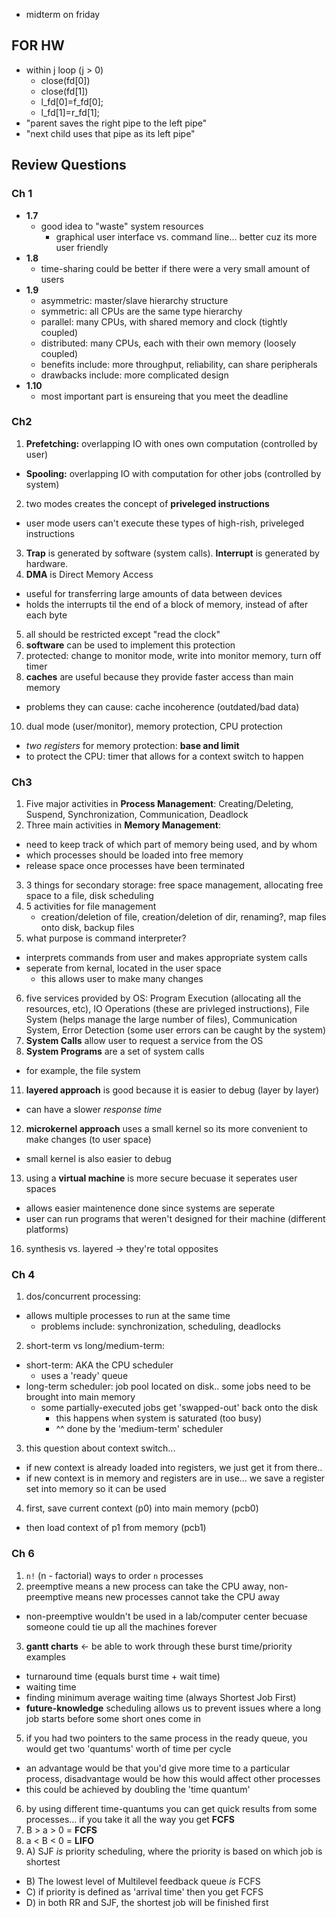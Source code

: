 * midterm on friday

## FOR HW
* within j loop (j > 0)
  * close(fd[0])
  * close(fd[1])
  * l_fd[0]=f_fd[0];
  * l_fd[1]=r_fd[1];
* "parent saves the right pipe to the left pipe"
* "next child uses that pipe as its left pipe"

## Review Questions
### Ch 1
* **1.7**
  * good idea to "waste" system resources 
    * graphical user interface vs. command line... better cuz its more user friendly
* **1.8**
  * time-sharing could be better if there were a very small amount of users
* **1.9**
  * asymmetric: master/slave hierarchy structure
  * symmetric: all CPUs are the same type hierarchy
  * parallel: many CPUs, with shared memory and clock (tightly coupled)
  * distributed: many CPUs, each with their own memory (loosely coupled)
  * benefits include: more throughput, reliability, can share peripherals
  * drawbacks include: more complicated design 
* **1.10**
  * most important part is ensureing that you meet the deadline

### Ch2
1. **Prefetching:** overlapping IO with ones own computation (controlled by user)
  * **Spooling:** overlapping IO with computation for other jobs (controlled by system)
2.  two modes creates the concept of **priveleged instructions**
  * user mode users can't execute these types of high-rish, priveleged instructions
3. **Trap** is generated by software (system calls). **Interrupt** is generated by hardware.
4. **DMA** is Direct Memory Access
  * useful for transferring large amounts of data between devices
  * holds the interrupts til the end of a block of memory, instead of after each byte
5. all should be restricted except "read the clock"
7. **software** can be used to implement this protection
8. protected: change to monitor mode, write into monitor memory, turn off timer
9. **caches** are useful because they provide faster access than main memory
  * problems they can cause: cache incoherence (outdated/bad data)
10. dual mode (user/monitor), memory protection, CPU protection
  * _two registers_ for memory protection: **base and limit**
  * to protect the CPU: timer that allows for a context switch to happen

### Ch3
1. Five major activities in **Process Management**: Creating/Deleting, Suspend, Synchronization, Communication, Deadlock
2. Three main activities in **Memory Management**: 
  * need to keep track of which part of memory being used, and by whom
  * which processes should be loaded into free memory
  * release space once processes have been terminated
3. 3 things for secondary storage: free space management, allocating free space to a file, disk scheduling
4. 5 activities for file management
   * creation/deletion of file, creation/deletion of dir, renaming?, map files onto disk, backup files
5. what purpose is command interpreter?
  * interprets commands from user and makes appropriate system calls
  * seperate from kernal, located in the user space
    * this allows user to make many changes
6. five services provided by OS: Program Execution (allocating all the resources, etc), IO Operations (these are privleged instructions), File System (helps manage the large number of files), Communication System, Error Detection (some user errors can be caught by the system)
7. **System Calls** allow user to request a service from the OS
10. **System Programs** are a set of system calls
  * for example, the file system 
11. **layered approach** is good because it is easier to debug (layer by layer)
  * can have a slower _response time_
12. **microkernel approach** uses a small kernel so its more convenient to make changes (to user space)
  * small kernel is also easier to debug
13. using a **virtual machine** is more secure becuase it seperates user spaces
  * allows easier maintenence done since systems are seperate
  * user can run programs that weren't designed for their machine (different platforms)
16. synthesis vs. layered -> they're total opposites

### Ch 4
1. dos/concurrent processing:
  * allows multiple processes to run at the same time
    * problems include: synchronization, scheduling, deadlocks
2. short-term vs long/medium-term:
  * short-term: AKA the CPU scheduler
    * uses a 'ready' queue
  * long-term scheduler: job pool located on disk.. some jobs need to be brought into main memory
    * some partially-executed jobs get 'swapped-out' back onto the disk
      * this happens when system is saturated (too busy)
      * ^^ done by the 'medium-term' scheduler
3. this question about context switch...
  * if new context is already loaded into registers, we just get it from there..
  * if new context is in memory and registers are in use... we save a register set into memory so it can be used
4. first, save current context (p0) into main memory (pcb0)
  * then load context of p1 from memory (pcb1)

### Ch 6
1. `n!` (n - factorial) ways to order `n` processes 
2. preemptive means a new process can take the CPU away, non-preemptive means new processes cannot take the CPU away
  * non-preemptive wouldn't be used in a lab/computer center becuase someone could tie up all the machines forever
3. **gantt charts** <- be able to work through these burst time/priority examples
  * turnaround time (equals burst time + wait time)
  * waiting time
  * finding minimum average waiting time (always Shortest Job First)
  * **future-knowledge** scheduling allows us to prevent issues where a long job starts before some short ones come in
5. if you had two pointers to the same process in the ready queue, you would get two 'quantums' worth of time per cycle
  * an advantage would be that you'd give more time to a particular process, disadvantage would be how this would affect other processes
  * this could be achieved by doubling the 'time quantum'
6. by using different time-quantums you can get quick results from some processes... if you take it all the way you get **FCFS**
7. B > a > 0 = **FCFS**
8. a < B < 0 = **LIFO**
9. A) SJF _is_ priority scheduling, where the priority is based on which job is shortest
  * B) The lowest level of Multilevel feedback queue _is_ FCFS
  * C) if priority is defined as 'arrival time' then you get FCFS
  * D) in both RR and SJF, the shortest job will be finished first